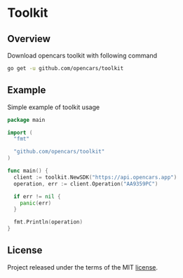 # Toolkit

## Overview

Download opencars toolkit with following command

```sh
go get -u github.com/opencars/toolkit
```

## Example

Simple example of toolkit usage

```go
package main

import (
  "fmt"

  "github.com/opencars/toolkit"
)

func main() {
  client := toolkit.NewSDK("https://api.opencars.app")
  operation, err := client.Operation("АА9359РС")

  if err != nil {
    panic(err)
  }

  fmt.Println(operation)
}
```

## License

Project released under the terms of the MIT [license](./LICENSE).
